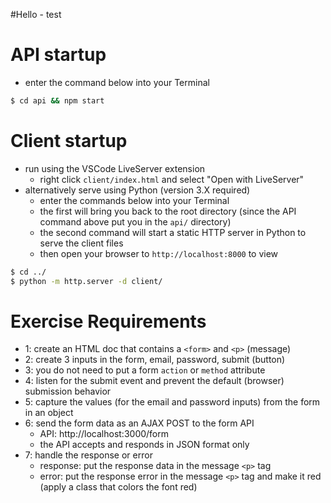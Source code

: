 #Hello - test

# API startup

- enter the command below into your Terminal

```sh
$ cd api && npm start
```

# Client startup

- run using the VSCode LiveServer extension
  - right click `client/index.html` and select "Open with LiveServer"
- alternatively serve using Python (version 3.X required)
  - enter the commands below into your Terminal
  - the first will bring you back to the root directory (since the API command above put you in the `api/` directory)
  - the second command will start a static HTTP server in Python to serve the client files
  - then open your browser to `http://localhost:8000` to view

```sh
$ cd ../
$ python -m http.server -d client/
```

# Exercise Requirements

- 1: create an HTML doc that contains a `<form>` and `<p>` (message)
- 2: create 3 inputs in the form, email, password, submit (button)
- 3: you do not need to put a form `action` or `method` attribute
- 4: listen for the submit event and prevent the default (browser) submission behavior
- 5: capture the values (for the email and password inputs) from the form in an object
- 6: send the form data as an AJAX POST to the form API
  - API: http://localhost:3000/form
  - the API accepts and responds in JSON format only
- 7: handle the response or error
  - response: put the response data in the message `<p>` tag
  - error: put the response error in the message `<p>` tag and make it red (apply a class that colors the font red)
